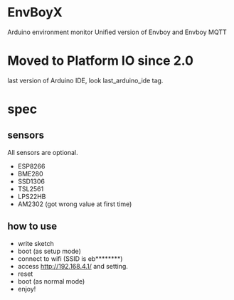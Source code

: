 # EnvBoyX
Arduino environment monitor Unified version of Envboy and Envboy MQTT

# Moved to Platform IO since 2.0

last version of Arduino IDE, look last_arduino_ide tag.

# spec

## sensors

All sensors are optional.

* ESP8266
* BME280
* SSD1306
* TSL2561
* LPS22HB
* AM2302 (got wrong value at first time)

## how to use

* write sketch
* boot (as setup mode)
* connect to wifi (SSID is eb********)
* access http://192.168.4.1/ and setting.
* reset
* boot (as normal mode)
* enjoy!
